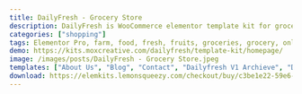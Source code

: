 ```yaml
---
title: DailyFresh - Grocery Store
description: DailyFresh is WooCommerce elementor template kit for grocery website store. It has 12+ pre-built templates with cool design and modern style. You can easily make grocery store website with this elementor template kit.
categories: ["shopping"]
tags: Elementor Pro, farm, food, fresh, fruits, groceries, grocery, online store, organic, shopping, store, vegetables, woocommerce
demo: https://kits.moxcreative.com/dailyfresh/template-kit/homepage/
image: /images/posts/DailyFresh - Grocery Store.jpeg
templates: ["About Us", "Blog", "Contact", "Dailyfresh V1 Archieve", "Dailyfresh V1 Archive Product", "Dailyfresh V1 Error 404", "Dailyfresh V1 Footer", "Dailyfresh V1 Header", "Dailyfresh V1 Menu Slide", "Dailyfresh V1 Single Page", "Dailyfresh V1 Single Post", "Dailyfresh V1 Single Product", "Global", "Homepage", "Shop", "Team"]
download: https://elemkits.lemonsqueezy.com/checkout/buy/c3be1e22-59e6-4e89-b7a3-cc9aba43358d
---
```

